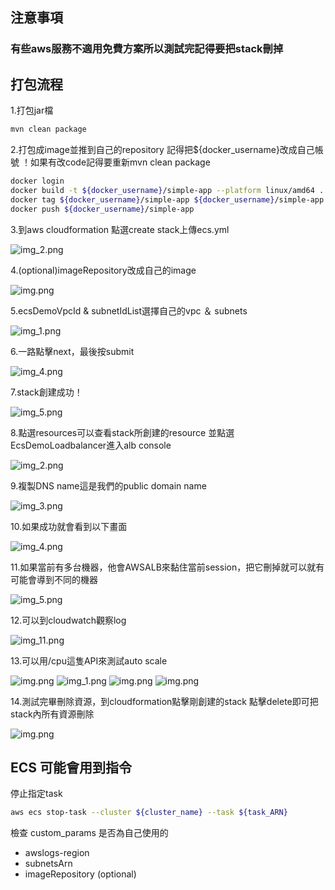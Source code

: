 ## 注意事項
### 有些aws服務不適用免費方案所以測試完記得要把stack刪掉
## 打包流程
1.打包jar檔
``` sh
mvn clean package
```
2.打包成image並推到自己的repository
記得把${docker_username}改成自己帳號
！如果有改code記得要重新mvn clean package
``` sh
docker login
docker build -t ${docker_username}/simple-app --platform linux/amd64 . 
docker tag ${docker_username}/simple-app ${docker_username}/simple-app 
docker push ${docker_username}/simple-app
```

3.到aws cloudformation 點選create stack上傳ecs.yml

![img_2.png](picture/img_2.png)

4.(optional)imageRepository改成自己的image

![img.png](picture/img_12.png)

5.ecsDemoVpcId & subnetIdList選擇自己的vpc ＆ subnets

![img_1.png](picture/img_13.png)

6.一路點擊next，最後按submit

![img_4.png](picture/img_4.png)

7.stack創建成功！

![img_5.png](picture/img_5.png)

8.點選resources可以查看stack所創建的resource
並點選EcsDemoLoadbalancer進入alb console

![img_2.png](picture/img_14.png)

9.複製DNS name這是我們的public domain name

![img_3.png](picture/img_15.png)

10.如果成功就會看到以下畫面

![img_4.png](picture/img_16.png)

11.如果當前有多台機器，他會AWSALB來黏住當前session，把它刪掉就可以就有可能會導到不同的機器

![img_5.png](picture/img_17.png)

12.可以到cloudwatch觀察log

![img_11.png](picture/img_11.png)

13.可以用/cpu這隻API來測試auto scale

![img.png](picture/img_21.png)
![img_1.png](picture/img_18.png)
![img.png](picture/img_19.png)
![img.png](picture/img_20.png)

14.測試完畢刪除資源，到cloudformation點擊剛創建的stack
點擊delete即可把stack內所有資源刪除

![img.png](picture/img12.png)


## ECS 可能會用到指令
停止指定task
``` sh
aws ecs stop-task --cluster ${cluster_name} --task ${task_ARN}
```
檢查 custom_params 是否為自己使用的
- awslogs-region
- subnetsArn
- imageRepository (optional)


